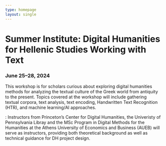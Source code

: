 ```yaml
---
type: homepage
layout: single
---
```


<h1 class="tc">Summer Institute: Digital Humanities for Hellenic Studies Working with Text </h1>

<h3 class="tc">June 25–28, 2024</h3>

This workshop is for scholars curious about exploring digital humanities methods for analyzing the textual culture of the Greek world from antiquity to the present. Topics covered at the workshop will include gathering textual corpora, text analysis, text encoding, Handwritten Text Recognition (HTR), and machine learning/AI approaches. 

: Instructors from Princeton’s Center for Digital Humanities, the Univeristy of Pennsylvania Libray and the MSc Program in Digital Methods for the Humanities at the Athens University of Economics and Business (AUEB) will serve as instructors, providing both theoretical background as well as technical guidance for DH project design.
